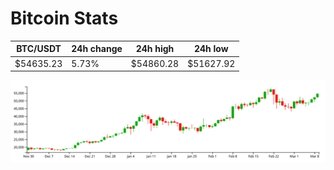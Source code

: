 # Bitcoin Stats

BTC/USDT|24h change|24h high|24h low|
|---|---|---|---|
|$54635.23|5.73%|$54860.28|$51627.92|

<img src="./chart.svg">
